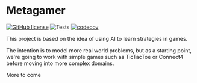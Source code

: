 # Metagamer

[![GitHub license](https://img.shields.io/github/license/martinisandresearch/metagamer.svg)](https://github.com/nayyarv/metagamer/blob/master/LICENSE)
![Tests](https://github.com/martinisandresearch/metagamer/workflows/Tests/badge.svg)
[![codecov](https://codecov.io/gh/martinisandresearch/metagamer/branch/main/graph/badge.svg)](https://codecov.io/gh/martinisandresearch/metagamer)

This project is based on the idea of using AI to learn strategies in games.

The intention is to model more real world problems, but as a starting point, we're going to work with simple games such as TicTacToe or Connect4 before moving into more complex domains.

More to come
